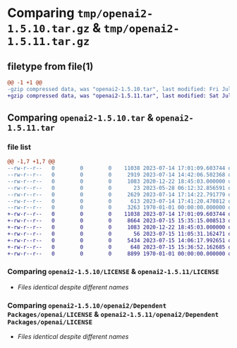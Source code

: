 # Comparing `tmp/openai2-1.5.10.tar.gz` & `tmp/openai2-1.5.11.tar.gz`

## filetype from file(1)

```diff
@@ -1 +1 @@
-gzip compressed data, was "openai2-1.5.10.tar", last modified: Fri Jul 14 17:41:20 2023, max compression
+gzip compressed data, was "openai2-1.5.11.tar", last modified: Sat Jul 15 15:54:08 2023, max compression
```

## Comparing `openai2-1.5.10.tar` & `openai2-1.5.11.tar`

### file list

```diff
@@ -1,7 +1,7 @@
--rw-r--r--   0        0        0    11038 2023-07-14 17:01:09.603744 openai2-1.5.10/LICENSE
--rw-r--r--   0        0        0     2919 2023-07-14 14:42:06.502368 openai2-1.5.10/README.md
--rw-r--r--   0        0        0     1083 2020-12-22 18:45:03.000000 openai2-1.5.10/openai2/Dependent Packages/openai/LICENSE
--rw-r--r--   0        0        0       23 2023-05-28 06:12:32.856591 openai2-1.5.10/openai2/__init__.py
--rw-r--r--   0        0        0     2629 2023-07-14 17:14:22.791779 openai2-1.5.10/openai2/_core.py
--rw-r--r--   0        0        0      613 2023-07-14 17:41:20.470812 openai2-1.5.10/pyproject.toml
--rw-r--r--   0        0        0     3263 1970-01-01 00:00:00.000000 openai2-1.5.10/PKG-INFO
+-rw-r--r--   0        0        0    11038 2023-07-14 17:01:09.603744 openai2-1.5.11/LICENSE
+-rw-r--r--   0        0        0     8664 2023-07-15 15:35:15.008513 openai2-1.5.11/README.md
+-rw-r--r--   0        0        0     1083 2020-12-22 18:45:03.000000 openai2-1.5.11/openai2/Dependent Packages/openai/LICENSE
+-rw-r--r--   0        0        0       56 2023-07-15 11:05:31.162471 openai2-1.5.11/openai2/__init__.py
+-rw-r--r--   0        0        0     5434 2023-07-15 14:06:17.992651 openai2-1.5.11/openai2/_core.py
+-rw-r--r--   0        0        0      648 2023-07-15 15:36:52.162685 openai2-1.5.11/pyproject.toml
+-rw-r--r--   0        0        0     8899 1970-01-01 00:00:00.000000 openai2-1.5.11/PKG-INFO
```

### Comparing `openai2-1.5.10/LICENSE` & `openai2-1.5.11/LICENSE`

 * *Files identical despite different names*

### Comparing `openai2-1.5.10/openai2/Dependent Packages/openai/LICENSE` & `openai2-1.5.11/openai2/Dependent Packages/openai/LICENSE`

 * *Files identical despite different names*


